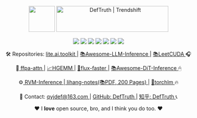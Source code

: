 <div align='center'>

   <p align="center">
     <a href="https://github.com/xlite-dev" target="_blank"><img src="https://github.com/user-attachments/assets/89a5173e-5677-4140-ba96-63734eb88b59" style=" height: 70px;" height="70"/></a>
     <a href="https://trendshift.io/developers/644" target="_blank"><img src="https://trendshift.io/api/badge/developers/644" alt="DefTruth | Trendshift" style="width: 300px; height: 70px;" width="300" height="70"/></a>
     <p>
        <img src='https://img.shields.io/github/stars/xlite-dev.svg?style=social' >
        <img src='https://img.shields.io/badge/CUDA|SIMD-brightgreen.svg' >  
        <img src='https://img.shields.io/badge/C++|Python-blue.svg' >  
        <img src='https://img.shields.io/badge/HPC|LLM-brightgreen.svg' >
        <img src="https://img.shields.io/badge/FFPA:~2x↑🎉-blue.svg" >
        <img src='https://img.shields.io/badge/📚LeetCUDA-brightgreen.svg'>
        <img src="https://img.shields.io/badge/🛠lite.ai.toolkit-blue.svg" >
     </p>
     <p> 
        🛠 Repositories: <a href="https://github.com/xlite-dev/lite.ai.toolkit" > lite.ai.toolkit </a> | <a href="https://github.com/xlite-dev/Awesome-LLM-Inference" > 📚Awesome-LLM-Inference </a> | <a href="https://github.com/xlite-dev/LeetCUDA" > 📚LeetCUDA </a> 🎧
     </p>
     <p> 
        🤖<a href="https://github.com/xlite-dev/ffpa-attn" > ffpa-attn </a> | <a href="https://github.com/xlite-dev/HGEMM" > 📈HGEMM </a> | <a href="https://github.com/xlite-dev/flux-faster" > 🤗flux-faster </a> | <a href="https://github.com/xlite-dev/Awesome-DiT-Inference" > 📚Awesome-DiT-Inference </a> 🖱
     </p>
     <p>
       ⚙️<a href="https://github.com/xlite-dev/RVM-Inference" > RVM-Inference </a> |<a href="https://github.com/xlite-dev/lihang-notes" > lihang-notes(📚PDF, 200 Pages) </a> | <a href="https://github.com/xlite-dev/torchlm" > 💎torchlm </a> 🔥
     </p>
     <p>
        🤖 Contact: <a href="https://github.com/DefTruth"> qyjdef@163.com </a> | <a href="https://github.com/DefTruth" > GitHub: DefTruth </a>  | <a href="https://www.zhihu.com/people/qyjdef"> 知乎: DefTruth </a> 📞
     </p>
     <p>♥️ I <b>love</b> open source, bro, and I think you do too. ♥️</p>
   <p align="center">
</div> 
